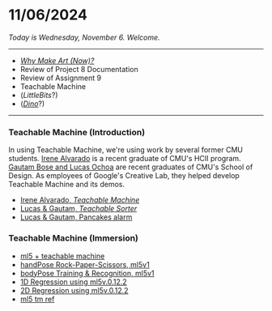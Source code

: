 # 11/06/2024

*Today is Wednesday, November 6. Welcome.*

--- 

* [*Why Make Art (Now)?*](why_make_art_now.md)
* Review of Project 8 Documentation
* Review of Assignment 9
* Teachable Machine
* (*LittleBits*?)
* ([*Dino*](https://openprocessing.org/class/93074/#/c/94831)?)

---


### Teachable Machine (Introduction)

In using Teachable Machine, we're using work by several former CMU students. [Irene Alvarado](https://www.irenealvarado.com/) is a recent graduate of CMU's HCII program. [Gautam Bose and Lucas Ochoa](https://design.cmu.edu/news/design-alumni-pioneering-business-automation-through-ai-innovation) are recent graduates of CMU's School of Design. As employees of Google's Creative Lab, they helped develop Teachable Machine and its demos. 

* [Irene Alvarado, *Teachable Machine*](https://www.youtube.com/watch?v=T2qQGqZxkD0)
* [Lucas & Gautam, *Teachable Sorter*](https://www.youtube.com/watch?v=ydzJPeeMiMI)
* [Lucas & Gautam, Pancakes alarm](https://medium.com/google-design/teaching-a-bell-to-ring-when-your-pancakes-are-ready-d65db43fffe5)

### Teachable Machine (Immersion)

* [ml5 + teachable machine](https://openprocessing.org/sketch/2430277)
* [handPose Rock-Paper-Scissors, ml5v1](https://openprocessing.org/sketch/2428446)
* [bodyPose Training & Recognition, ml5v1](https://openprocessing.org/sketch/2428616)
* [1D Regression using ml5v.0.12.2](https://editor.p5js.org/golan/sketches/dvQldQn7w)
* [2D Regression using ml5v.0.12.2](https://editor.p5js.org/golan/sketches/B96GvGSA-)
* [ml5 tm ref](https://docs.ml5js.org/#/reference/image-classifier-tm)
